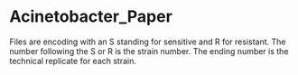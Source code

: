 # Acinetobacter_Paper

Files are encoding with an S standing for sensitive and R for resistant. The number following the S or R is the strain number. The ending number is the technical replicate for each strain.
